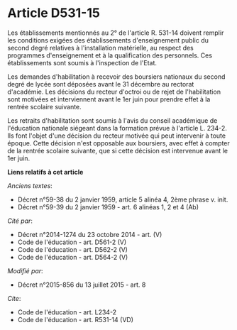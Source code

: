 # Article D531-15

Les établissements mentionnés au 2° de l'article R. 531-14 doivent remplir les conditions exigées des établissements
d'enseignement public du second degré relatives à l'installation matérielle, au respect des programmes d'enseignement et à la
qualification des personnels. Ces établissements sont soumis à l'inspection de l'Etat. 

Les demandes d'habilitation à recevoir des boursiers nationaux du second degré de lycée sont déposées avant le 31 décembre au
rectorat d'académie. Les décisions du recteur d'octroi ou de rejet de l'habilitation sont motivées et interviennent avant le
1er juin pour prendre effet à la rentrée scolaire suivante. 

Les retraits d'habilitation sont soumis à l'avis du conseil académique de l'éducation nationale siégeant dans la formation
prévue à l'article L. 234-2. Ils font l'objet d'une décision du recteur motivée qui peut intervenir à toute époque. Cette
décision n'est opposable aux boursiers, avec effet à compter de la rentrée scolaire suivante, que si cette décision est
intervenue avant le 1er juin.

**Liens relatifs à cet article**

_Anciens textes_:

  - Décret n°59-38 du 2 janvier 1959, article 5 alinéa 4, 2ème phrase v. init.
  - Décret n°59-39 du 2 janvier 1959 - art. 6 alinéas 1, 2 et 4 (Ab)

_Cité par_:

  - Décret n°2014-1274 du 23 octobre 2014 - art. (V)
  - Code de l'éducation - art. D561-2 (V)
  - Code de l'éducation - art. D562-2 (V)
  - Code de l'éducation - art. D564-2 (V)

_Modifié par_:

  - Décret n°2015-856 du 13 juillet 2015 - art. 8

_Cite_:

  - Code de l'éducation - art. L234-2
  - Code de l'éducation - art. R531-14 (VD)
